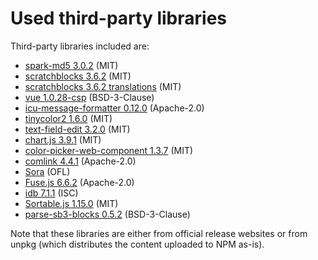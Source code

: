 # Used third-party libraries

Third-party libraries included are:
- [spark-md5 3.0.2](https://unpkg.com/spark-md5@3.0.2/spark-md5.min.js) (MIT)
- [scratchblocks 3.6.2](https://unpkg.com/scratchblocks@3.6.2/build/scratchblocks.min.es.js) (MIT)
- [scratchblocks 3.6.2 translations](https://unpkg.com/scratchblocks@3.6.2/build/translations-all-es.js) (MIT)
- [vue 1.0.28-csp](https://raw.githubusercontent.com/vuejs/vue/v1.0.28-csp/dist/vue.js) (BSD-3-Clause)
- [icu-message-formatter 0.12.0](https://unpkg.com/@ultraq/icu-message-formatter@0.12.0/dist/icu-message-formatter.es.min.js) (Apache-2.0)
- [tinycolor2 1.6.0](https://raw.githubusercontent.com/bgrins/TinyColor/1.6.0/dist/tinycolor-min.js) (MIT)
- [text-field-edit 3.2.0](https://unpkg.com/text-field-edit@3.2.0/index.js) (MIT)
- [chart.js 3.9.1](https://unpkg.com/chart.js@3.9.1/dist/chart.min.js) (MIT)
- [color-picker-web-component 1.3.7](https://unpkg.com/color-picker-web-component@1.3.7/dist/color-picker-esm.min.js) (MIT)
- [comlink 4.4.1](https://unpkg.com/comlink@4.4.1/dist/umd/comlink.js) (Apache-2.0)
- [Sora](https://fonts.google.com/specimen/Sora) (OFL)
- [Fuse.js 6.6.2](https://unpkg.com/fuse.js@6.6.2/dist/fuse.esm.min.js) (Apache-2.0)
- [idb 7.1.1](https://unpkg.com/idb@7.1.1/build/umd.js) (ISC)
- [Sortable.js 1.15.0](https://unpkg.com/sortablejs@1.15.0/Sortable.min.js) (MIT)
- [parse-sb3-blocks 0.5.2](https://github.com/apple502j/parse-sb3-blocks/releases/tag/v0.5.2) (BSD-3-Clause)

Note that these libraries are either from official release websites or from unpkg (which distributes the content uploaded to NPM as-is).
